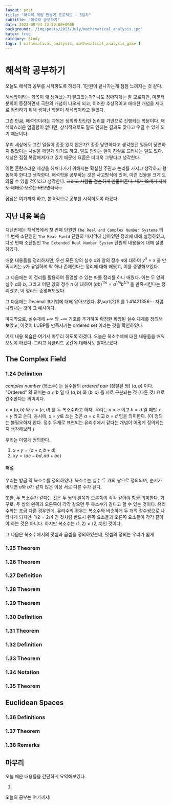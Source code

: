 ```yaml
---
layout: post
title: "해석학 게임 만들기 프로젝트 - 5일차"
subtitle: "해석학 공부하기"
date: 2023-08-04 23:59:00+0900
background: '/img/posts/2023/July/mathematical_analysis.jpg'
katex: true
category: Study
tags: [ mathematical_analysis, mathematical_analysis_game ]
---
```


# 해석학 공부하기

오늘도 해석학 공부를 시작하도록 하겠다. 1단원이 끝나가는게 점점 느껴지는 것 같다.

해석학이라는 과목이 왜 생겨났는지 알고있는가? 나도 정확하게는 잘 모르지만, 미분적분학이 등장하면서 극한의 개념이 나오게 되고, 이러한 추상적이고 애매한 개념을 제대로 정립하기 위해 생겨난 학문이 해석학이라고 들었다.

그런 만큼, 해석학이라는 과목은 정의와 탄탄한 논리를 기반으로 진행되는 학문이다. 해석학스러운 엄밀함이 없다면, 상식적으로도 말도 안되는 결과도 맞다고 우길 수 있게 되기 때문이다.

우리 세상에도 그런 일들이 종종 있지 않은가? 종종 당연하다고 생각했던 일들이 당연하지 않았다는 사실을 깨닫게 되기도 하고, 말도 안되는 일이 진실로 드러나는 일도 있다. 세상은 점점 복잡해져가고 있기 때문에 요즘은 더더욱 그렇다고 생각한다.

이런 혼란스러운 세상을 헤쳐나가기 위해서는 확실한 주관과 논리를 가지고 생각하고 행동해야 한다고 생각한다. 해석학을 공부하는 것은 사고방식에 있어, 이런 것들을 크게 도와줄 수 있을 것이라고 생각한다. ~~그리고 사람을 겸손하게 만들어준다. 내가 18세기 지식도 제대로 모르는 바보였다니...~~

잡담은 여기까지 하고, 본격적으로 공부를 시작하도록 하겠다.

## 지난 내용 복습

지난번에는 해석학에서 첫 번째 단원인 `The Real and Complex Number Systems` 의 네 번째 소단원인 `The Real Field` 단원의 마지막에 남아있던 정리에 대해 설명하였고, 다섯 번째 소단원인 `The Extended Real Number System` 단원의 내용들에 대해 설명하였다.

배운 내용들을 정리하자면, 우선 모든 양의 실수 $x$와 양의 정수 $n$에 대하여 $y^n = x$ 을 만족시키는 $y$가 유일하게 딱 하나 존재한다는 정리에 대해 배웠고, 이를 증명해보았다.

그 다음에는 이 정리를 활용하여 증명할 수 있는 따름 정리를 하나 배웠다. 이는 두 양의 실수 $a$와 $b$, 그리고 어떤 양의 정수 $n$ 에 대하여 $(ab)^{1/n} = a^{1/n} b^{1/n}$ 을 만족시킨다는 정리였고, 이 정리도 증명해보았다.

그 다음에는 Decimal 표기법에 대해 알아보았다. $\sqrt{2}$ 를 $1.41421356 \cdots$ 처럼 나타내는 것이 그 예시이다.

마지막으로, 실수체에 $+\infty$ 와 $-\infty$ 기호를 추가하여 확장한 확장된 실수 체계를 정의해보았고, 이것이 LUBP를 만족시키는 ordered set 이라는 것을 확인하였다.

어제 내용 복습은 여기서 마무리 하도록 하겠다. 오늘은 복소수체에 대한 내용들을 배워보도록 하겠다. 그리고 유클리드 공간에 대해서도 알아보겠다.

## The Complex Field

### 1.24 Definition

*complex number* (복소수) 는 실수들의 *ordered pair* (정렬된 쌍) $(a, b)$ 이다. "Ordered" 의 의미는 $a \neq b$ 일 때 $(a, b)$ 와 $(b, a)$ 를 서로 구분되는 것 (다른 것) 으로 간주한다는 의미이다.

$x = (a,b)$ 와 $y = (c,d)$ 를 두 복소수라고 하자. 우리는 $a = c$ 이고 $b = d$ 일 때만 $x = y$ 라고 쓴다. 동시에, $x = y$로 쓰는 것은 $a = c$ 이고 $b = d$ 임을 의미한다. (이 정의는 불필요하지 않다. 정수 두개로 표현되는 유리수에서 같다는 개념이 어떻게 정의되는지 생각해보라.)

우리는 이렇게 정의한다.

1. $x + y = (a + c, b + d)$
2. $xy = (ac - bd, ad + bc)$

#### 해설

우리는 방금 막 복소수를 정의하였다. 복소수는 실수 두 개의 쌍으로 정의되며, 순서가 바뀌면 $a$와 $b$가 같지 않은 이상 서로 다른 수가 된다. 

또한, 두 복소수가 같다는 것은 두 쌍의 왼쪽과 오른쪽이 각각 같아야 함을 의미한다. 거꾸로, 두 쌍의 왼쪽과 오른쪽이 각각 같으면 두 복소수가 같다고 할 수 있는 것이다. 유리수와는 조금 다른 경우인데, 유리수의 경우는 복소수와 비슷하게 두 개의 정수쌍으로 나타나게 되지만, $1/2=2/4$ 인 것처럼 반드시 왼쪽 요소들과 오른쪽 요소들이 각각 같아야 하는 것은 아니다. 하지만 복소수는 $(1, 2) \neq (2, 4)$인 것이다.

그 다음은 복소수에서의 덧셈과 곱셈을 정의하였는데, 덧셈의 정의는 우리가 쉽게 

### 1.25 Theorem

### 1.26 Theorem

### 1.27 Definition

### 1.28 Theorem

### 1.29 Theorem

### 1.30 Definition

### 1.31 Theorem

### 1.32 Definition

### 1.33 Theorem

### 1.34 Notation

### 1.35 Theorem

## Euclidean Spaces

### 1.36 Definitions

### 1.37 Theorem

### 1.38 Remarks

## 마무리

오늘 배운 내용들을 간단하게 요약해보겠다.

1. 

오늘의 공부는 여기까지!